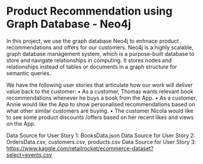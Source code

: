 # Product Recommendation using Graph Database - Neo4j

In this project, we use the graph database Neo4j to enhnace product recommendations and offers for our customers. Neo4j is a highly scalable, graph database management system, which is a purpose-built database to store and navigate relationships in computing. It stores nodes and relationships instead of tables or documents in a graph structure for semantic queries.

We have the following user stories that articulate how our work will deliver value back to the customer:
•	As a customer, Thomas wants relevant book recommendations whenever he buys a book from the App. 
•	As a customer, Annie would like the App to show personalised recommendations based on what other similar customers are buying. 
•	The customer Nicola would like to see some product discounts /offers based on her recent likes and views on the App.


Data Source for User Story 1: BooksData.json
Data Source for User Story 2: OrdersData.csv, customers.csv, products.csv
Data Source for User Story 3: https://www.kaggle.com/retailrocket/ecommerce-dataset?select=events.csv
